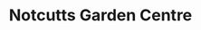 ---
title: "Notcutts Garden Centre"
url: /huntingdon/notcutts-garden-centre/
shop: garden centre
---